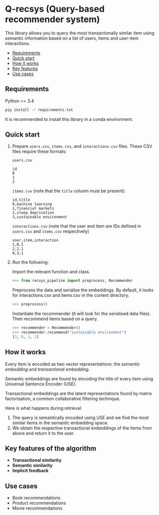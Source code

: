 # Q-recsys (Query-based recommender system)

This library allows you to query the most transactionally similar item using semantic information based on a list of users, items and user-item interactions.

* [Requirements](#requirements)
* [Quick start](#quick-start)
* [How it works](#how-it-works)
* [Key features](#key-features)
* [Use cases](#use-cases)

## Requirements

Python >= 3.4

```bash
pip install -r requirements.txt
```

It is recommended to install this library in a conda environment.

## Quick start

1. Prepare `users.csv`, `items.csv`, and `interactions.csv`
files. These CSV files require these formats:

    `users.csv`

    ```text
    id
    0
    1
    2
    ```

    `items.csv` (note that the `title` column must be present):

    ```text
    id,title
    0,machine learning
    1,financial markets
    2,sleep deprivation
    3,sustainable environment
    ```

    `interactions.csv` (note that the user and item are IDs defined in `users.csv` and `items.csv` respectively)

    ```text
    user,item,interaction
    1,0,1
    2,2,1
    0,3,1
    ```

2. Run the following:

    Import the relevant function and class.

    ```python
    >>> from recsys_pipeline import preprocess, Recommender
    ```

    Preprocess the data and serialise the embeddings. By default, it looks for interactions.csv and items.csv
    in the current directory.

    ```python
    >>> preprocess()
    ```

    Instantiate the recommender (it will look for the serialised data files). Then recommend items based on a query.

    ```python
    >>> recommender = Recommender()
    >>> recommender.recommend("sustainable environment")
    [3, 0, 1, 2]
    ```

## How it works

Every item is encoded as two vector representations: the *semantic embedding* and *transactional embedding*.

Semantic embeddings are found by encoding the title of every item using Universal Sentence Encoder (USE).

Transactional embeddings are the latent representations found by matrix factorisation, a common collaborative filtering technique.

Here is what happens during retrieval:

1. The query is semantically encoded using USE and we find the most similar items in the semantic embedding space.
2. We obtain the respective transactional embeddings of the items from above and return it to the user.

## Key features of the algorithm

* **Transactional similarity**
* **Semantic similarity**
* **Implicit feedback**

## Use cases

* Book recommendations
* Product recommendations
* Movie recommendations
